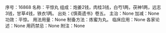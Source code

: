 序号：16868
名称：平惊丸
组成：炮姜2钱，肉桂3钱，白芍1两，茯神1两，远志3钱，甘草4钱，铁衣1两。
出处：《慎斋遗书》卷五。
主治：None
加减：None
功效：平惊。
用法用量：None
制备方法：炼蜜为丸。
临床应用：None
各家论述：None
用药禁忌：None
附注：None
